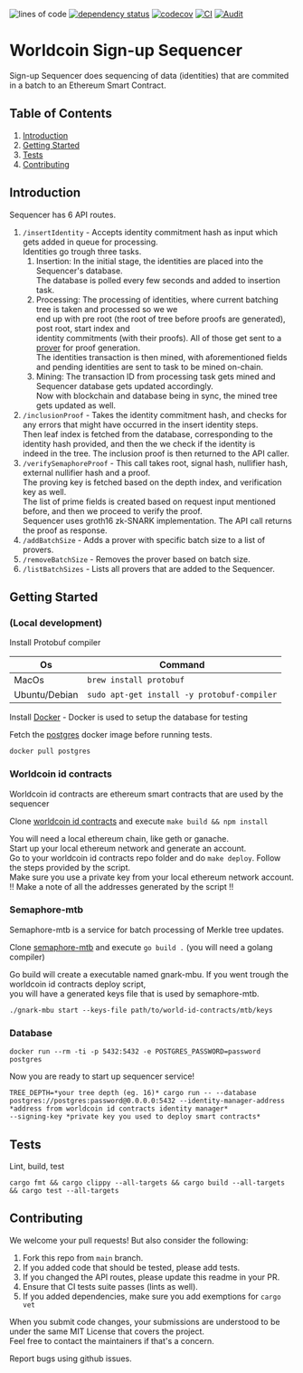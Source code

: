 
![lines of code](https://img.shields.io/tokei/lines/github/worldcoin/signup-sequencer)
[![dependency status](https://deps.rs/repo/github/worldcoin/signup-sequencer/status.svg)](https://deps.rs/repo/github/worldcoin/signup-sequencer)
[![codecov](https://codecov.io/gh/worldcoin/signup-sequencer/branch/main/graph/badge.svg?token=WBPZ9U4TTO)](https://codecov.io/gh/worldcoin/signup-sequencer)
[![CI](https://github.com/worldcoin/signup-sequencer/actions/workflows/test.yml/badge.svg)](https://github.com/worldcoin/signup-sequencer/actions/workflows/test.yml)
[![Audit](https://github.com/worldcoin/signup-sequencer/actions/workflows/audit.yml/badge.svg)](https://github.com/worldcoin/signup-sequencer/actions/workflows/audit.yml)

# Worldcoin Sign-up Sequencer

Sign-up Sequencer does sequencing of data (identities) that are commited in a batch to an Ethereum Smart Contract.

## Table of Contents
1. [Introduction](#introduction)
2. [Getting Started](#getting-started)
3. [Tests](#tests)
4. [Contributing](#contributing)

## Introduction

Sequencer has 6 API routes.

1. `/insertIdentity` - Accepts identity commitment hash as input which gets added in queue for processing.  
    Identities go trough three tasks.  
    1. Insertion: In the initial stage, the identities are placed into the Sequencer's database.  
    The database is polled every few seconds and added to insertion task.  
    2. Processing: The processing of identities, where current batching tree is taken and processed so we we  
    end up with pre root (the root of tree before proofs are generated), post root, start index and  
    identity commitments (with their proofs). All of those get sent to a [prover](#semaphore-mtb) for proof generation.  
    The identities transaction is then mined, with aforementioned fields and pending identities are sent to task to be mined on-chain.  
    3. Mining:  The transaction ID from processing task gets mined and Sequencer database gets updated accordingly.  
    Now with blockchain and database being in sync, the mined tree gets updated as well.  
2. `/inclusionProof` - Takes the identity commitment hash, and checks for any errors that might have occurred in the insert identity steps.  
    Then leaf index is fetched from the database, corresponding to the identity hash provided, and then the we check if the identity is  
    indeed in the tree. The inclusion proof is then returned to the API caller.  
3. `/verifySemaphoreProof` - This call takes root, signal hash, nullifier hash, external nullifier hash and a proof.  
    The proving key is fetched based on the depth index, and verification key as well.  
    The list of prime fields is created based on request input mentioned before, and then we proceed to verify the proof.   
    Sequencer uses groth16 zk-SNARK implementation.
    The API call returns the proof as response.  
4.  `/addBatchSize` - Adds a prover with specific batch size to a list of provers.  
5.  `/removeBatchSize` - Removes the prover based on batch size.  
6.  `/listBatchSizes` - Lists all provers that are added to the Sequencer.  
     


## Getting Started 
### (Local development)
Install Protobuf compiler

| Os            | Command                                     |
| ------------- | ------------------------------------------- |
| MacOs         | `brew install protobuf`                     |
| Ubuntu/Debian | `sudo apt-get install -y protobuf-compiler` |

Install [Docker](https://docs.docker.com/get-docker/) - Docker is used to setup the database for testing

Fetch the [postgres](https://hub.docker.com/_/postgres) docker image before running tests.

```shell
docker pull postgres
```

### Worldcoin id contracts
Worldcoin id contracts are ethereum smart contracts that are used by the sequencer  

Clone [worldcoin id contracts](https://github.com/worldcoin/world-id-contracts) and execute `make build && npm install`  

You will need a local ethereum chain, like geth or ganache.  
Start up your local ethereum network and generate an account.  
Go to your worldcoin id contracts repo folder and do `make deploy`. Follow the steps provided by the script.  
Make sure you use a private key from your local ethereum network account.  
!! Make a note of all the addresses generated by the script !!  

### Semaphore-mtb
Semaphore-mtb is a service for batch processing of Merkle tree updates.

Clone [semaphore-mtb](https://github.com/worldcoin/semaphore-mtb) and execute `go build .` (you will need a golang compiler)  

Go build will create a executable named gnark-mbu.  If you went trough the worldcoin id contracts deploy script,  
you will have a generated keys file that is used by semaphore-mtb.
```shell
./gnark-mbu start --keys-file path/to/world-id-contracts/mtb/keys
```

### Database

```shell
docker run --rm -ti -p 5432:5432 -e POSTGRES_PASSWORD=password postgres
```

Now you are ready to start up sequencer service!  
```shell
TREE_DEPTH=*your tree depth (eg. 16)* cargo run -- --database postgres://postgres:password@0.0.0.0:5432 --identity-manager-address *address from worldcoin id contracts identity manager* 
--signing-key *private key you used to deploy smart contracts*
```

## Tests

Lint, build, test

```shell
cargo fmt && cargo clippy --all-targets && cargo build --all-targets && cargo test --all-targets
```

## Contributing

We welcome your pull requests! But also consider the following:  

1. Fork this repo from `main` branch.  
2. If you added code that should be tested, please add tests.  
3. If you changed the API routes, please update this readme in your PR.  
4. Ensure that CI tests suite passes (lints as well).  
5. If you added dependencies, make sure you add exemptions for `cargo vet`  

When you submit code changes, your submissions are understood to be under the same MIT License that covers the project.  
Feel free to contact the maintainers if that's a concern.  

Report bugs using github issues.  
